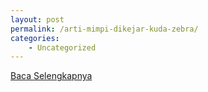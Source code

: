 ```yaml
---
layout: post
permalink: /arti-mimpi-dikejar-kuda-zebra/
categories:
    - Uncategorized
---
```


[Baca Selengkapnya](/08)